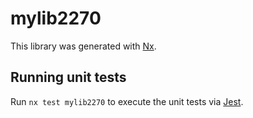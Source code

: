 # mylib2270

This library was generated with [Nx](https://nx.dev).

## Running unit tests

Run `nx test mylib2270` to execute the unit tests via [Jest](https://jestjs.io).
